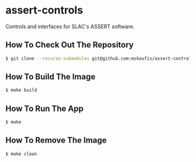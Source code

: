 # assert-controls
Controls and interfaces for SLAC's ASSERT software.

## How To Check Out The Repository
```bash
$ git clone --recurse-submodules git@github.com:mskoufis/assert-controls.git
```

## How To Build The Image
```bash
$ make build
```

## How To Run The App
```bash
$ make
```

## How To Remove The Image
```bash
$ make clean
```
